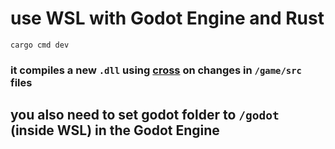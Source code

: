 # use WSL with Godot Engine and Rust
`cargo cmd dev`
### it compiles a new `.dll` using [cross](https://github.com/cross-rs/cross) on changes in `/game/src` files
## you also need to set godot folder to `/godot` (inside WSL) in the Godot Engine
